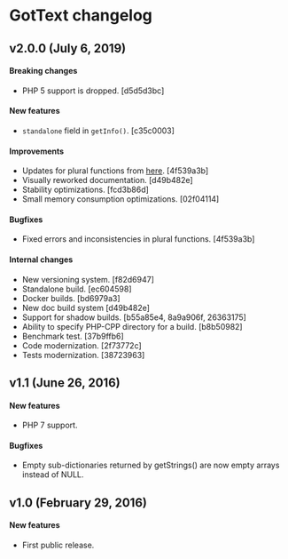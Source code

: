 GotText changelog
=================

v2.0.0 (July 6, 2019)
---------------------

#### Breaking changes
- PHP 5 support is dropped. [d5d5d3bc]

#### New features
- `standalone` field in `getInfo()`. [c35c0003]

#### Improvements
- Updates for plural functions from [here](https://github.com/translate/l10n-guide/commits/master/docs/l10n/pluralforms.rst). [4f539a3b]
- Visually reworked documentation. [d49b482e]
- Stability optimizations. [fcd3b86d]
- Small memory consumption optimizations. [02f04114]

#### Bugfixes
- Fixed errors and inconsistencies in plural functions. [4f539a3b]

#### Internal changes
- New versioning system. [f82d6947]
- Standalone build. [ec604598]
- Docker builds. [bd6979a3]
- New doc build system [d49b482e]
- Support for shadow builds. [b55a85e4, 8a9a906f, 26363175]
- Ability to specify PHP-CPP directory for a build. [b8b50982]
- Benchmark test. [37b9ffb6]
- Code modernization. [2f73772c]
- Tests modernization. [38723963]



v1.1 (June 26, 2016)
--------------------

#### New features
- PHP 7 support.

#### Bugfixes
- Empty sub-dictionaries returned by getStrings() are now empty arrays instead of NULL.



v1.0 (February 29, 2016)
------------------------

#### New features
- First public release.
